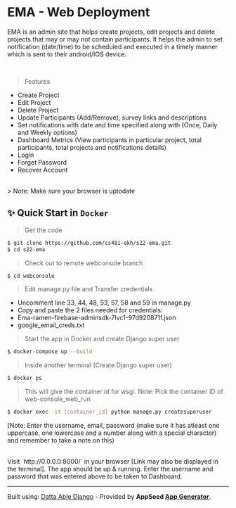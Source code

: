 # EMA - Web Deployment

EMA is an admin site that helps create projects, edit projects and delete projects that may or may not contain participants. It helps the admin to set notification (date/time) to be scheduled and executed in a timely manner which is sent to their android/IOS device.


<br />

> Features

- Create Project
- Edit Project
- Delete Project
- Update Participants (Add/Remove), survey links and descriptions
- Set notifications with date and time specified along with (Once, Daily and Weekly options)
- Dashboard Metrics (View participants in particular project, total participants, total projects and notifications details)
- Login
- Forget Password 
- Recover Account

<br />
> Note: Make sure your browser is uptodate
<br />


## ✨ Quick Start in `Docker`

> Get the code

```bash
$ git clone https://github.com/cs481-ekh/s22-ema.git
$ cd s22-ema
```
> Check out to remote webconsole branch 
```bash
$ cd webconsole
```


> Edit manage.py file and Transfer credentials 

- Uncomment line 33, 44, 48, 53, 57, 58 and 59 in manage.py
- Copy and paste the 2 files needed for credentials: 
- Ema-ramen-firebase-adminsdk-7lvc1-97d920871f.json
- google_email_creds.txt


> Start the app in Docker and create Django super user

```bash
$ docker-compose up --build 
```

> Inside another terminal (Create Django super user)
```bash
$ docker ps
```

> This will give the container id for wsgi. Note: Pick the container ID of  web-console_web_run 

```bash
$ docker exec -it [container_id] python manage.py createsuperuser
```
[Note: Enter the username, email, password (make sure it has atleast one uppercase, one lowercase and a number along with a special character) and remember to take a note on this)

<br />
Visit `http://0.0.0.0:8000/` in your browser [Link may also be displayed in the terminal]. The app should be up & running.
Enter the username and password that was entered above to be taken to Dashboard.
<br />

---
Built using: [Datta Able Django](https://appseed.us/admin-dashboards/django-datta-able) - Provided by **AppSeed [App Generator](https://appseed.us/app-generator)**.
<br />




